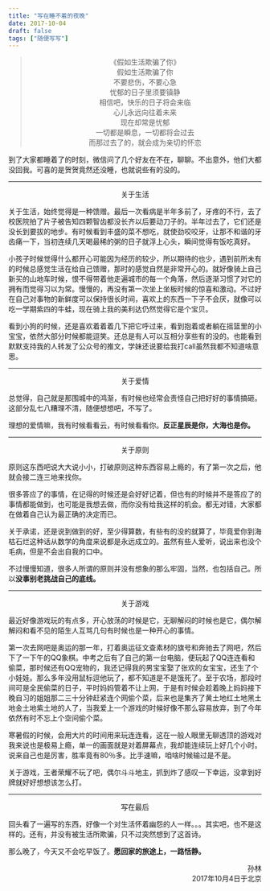 ```yaml
---
title: "写在睡不着的夜晚"
date: 2017-10-04
draft: false
tags: ["随便写写"]
---
```


<blockquote>
    <p align='center'>
        《假如生活欺骗了你》<br/>
        假如生活欺骗了你<br/>
        不要悲伤，不要心急<br/>
        忧郁的日子里须要镇静<br/>
        相信吧，快乐的日子将会来临<br/>
        心儿永远向往着未来<br/>
        现在却常是忧郁<br/>
        一切都是瞬息，一切都将会过去<br/>
        而那过去了的，就会成为亲切的怀恋<br/>
    </p>
</blockquote>

到了大家都睡着了的时刻，微信问了几个好友在不在，聊聊。不出意外，他们大都没回我。可喜的是贺贺竟然还没睡，也就说些有的没的。

---
<center>关于生活</center>

关于生活，始终觉得是一种馈赠。最后一次看病是半年多前了，牙疼的不行，去了校医院拍了片子被告知四颗智齿都没长齐以后要动刀子的。半年过去了，它们还是没长到要拔的地步。有时候看到丰盛的菜不想吃，就使劲咬咬牙，让那不和谐的牙齿痛一下，当初连续几天喝最稀的粥的日子就浮上心头，瞬间觉得有饭吃真好。

小孩子时候觉得什么都开心可能因为经历的较少，所以期待的也少，遇到前所未有的时候总感觉生活在给自己馈赠，那时的感觉自然是非常开心的。就好像骑上自己新买的山地车时候，恨不得带着他走遍城市的每一个角落，然后逐渐习惯了对它的拥有而觉得习以为常。慢慢的，再没有第一次坐上坐板时候的惊喜和激动。不过好在自己对事物的新鲜度可以保持很长时间，喜欢上的东西一下子不会厌，就像可以吃一学期紫四的牛蛙，现在骑上我的美利达仍然觉得它是个宝贝。

看到小狗的时候，还是喜欢着着着几下把它呼过来，看到抱着或者躺在摇篮里的小宝宝，依然大部分时候都能逗笑。还总是有人可以互相分享些有的没的。也能看到默默支持我的人转发了公众号的推文，学妹还说要给我打call虽然我都不知道啥意思。

---

<center>关于爱情</center>

总觉得，自己就是那围城中的鸿渐，有时候也经常会责怪自己把好好的事情搞砸。这部分乱七八糟理不清，随便想想吧，不写了。

理想的爱情嘛，我有时候看看云，有时候看看你。**反正星辰是你，大海也是你。**

---

<center>关于原则</center>

原则这东西吧说大大说小小，打破原则这种东西容易上瘾的，有了第一次之后，他就会接二连三地来找你。

很多答应了的事情，在记得的时候还是会好好记着，但也有的时候并不是答应了的事情都能做到，也可能是我想去做，而你没有给我这样的机会。都无对错，大家都在做着自己认为最正确的决定而已。

关于承诺，还是说到做到的好，至少得算数，有些有的没的就算了，毕竟爱你到海枯石烂这种话从数学的角度来说都是永远成立的。虽然有些人爱听，说出来也没个毛病，但是不会出自我的口中。

不过慢慢知道，很多人所谓的原则并没有想象的那么牢固，当然，也包括自己。所以**没事别老挑战自己的底线。**

---

<center>关于游戏</center>

最近好像游戏玩的有点多，开心放荡的时候是它，无聊解闷的时候也是它，偶尔解解闷和看不见的陌生人互骂几句有时候也是一种开心的事情。

第一次去网吧是奥运的那一年，打着奥运征文查素材的旗号和奔驰去了网吧，然后下了一下午的QQ象棋。中考之后有了自己的第一台电脑，便玩起了QQ连连看和偷菜，那时候还有QQ宠物的，我还记得我的男宝宝娶了张欢的女宝宝，还生了个小娃娃。那么多年没用鼠标逗他玩了，都不知道是不是饿死了。至于农场，那段时间可是全民偷菜的日子，平时妈妈管着不让上网，于是有时候会趁着晚上妈妈接下晚自习的姐姐那二三十分钟赶紧连个网偷个菜，后来也是集齐了黄土地红土地黑土地金土地紫土地的人了，当我爱上一个游戏的时候好像不那么容易放弃，到了今年依然有时不忘上个空间偷个菜。

寒暑假的时候，会用大片的时间用来玩连连看，这在一般人眼里无聊透顶的游戏对我来说也是极易上瘾，单一的画面就是对着屏幕点，我却能连续玩上好几个小时。说来自己也是厉害，胜率竟有80％多。比手速嘛，咱啥时候输过是不是。

关于游戏，王者荣耀不玩了吧，偶尔斗斗地主，抓到炸了感叹一下幸运，没拿到好牌就好好想想该怎么打。

---

<center>写在最后</center>

回头看了一遍写的东西，好像一个对生活怀着幽怨的人一样。。。其实吧，也不是这样的。还有，并没有被生活所欺骗，只不过突然想到了这首诗。

那么晚了，今天又不会吃早饭了。**愿回家的旅途上，一路恬静。**

<p align='right'>
    孙林<br/>
    2017年10月4日于北京
</p>
